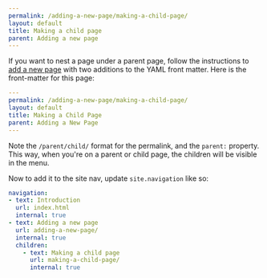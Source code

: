 ```yaml
---
permalink: /adding-a-new-page/making-a-child-page/
layout: default
title: Making a child page
parent: Adding a new page
---
```


If you want to nest a page under a parent page, follow the instructions to [add a new page](/adding-a-new-page/) with two additions to the YAML front matter. Here is the front-matter for this page:

```yaml
---
permalink: /adding-a-new-page/making-a-child-page/
layout: default
title: Making a Child Page
parent: Adding a New Page
---
```

Note the `/parent/child/` format for the permalink, and the `parent:` property. This way, when you're on a parent or child page, the children will be visible in the menu.

Now to add it to the site nav, update `site.navigation` like so:

```yaml
navigation:
- text: Introduction
  url: index.html
  internal: true
- text: Adding a new page
  url: adding-a-new-page/
  internal: true
  children:
    - text: Making a child page
      url: making-a-child-page/
      internal: true
```
